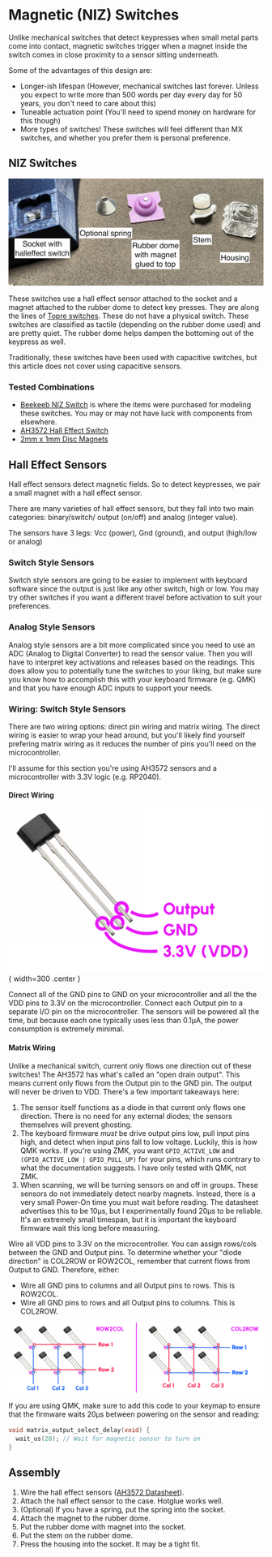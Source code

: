 # Magnetic (NIZ) Switches

Unlike mechanical switches that detect keypresses when small metal parts come into contact, magnetic switches trigger when a magnet inside the switch comes in close proximity to a sensor sitting underneath.

Some of the advantages of this design are:

- Longer-ish lifespan (However, mechanical switches last forever. Unless you expect to write more than 500 words per day every day for 50 years, you don't need to care about this)
- Tuneable actuation point (You'll need to spend money on hardware for this though)
- More types of switches! These switches will feel different than MX switches, and whether you prefer them is personal preference.

## NIZ Switches

![Parts of a Niz Switch](../../assets/niz-exploded.png)

These switches use a hall effect sensor attached to the socket and a magnet attached to the rubber dome to detect key presses. They are along the lines of [Topre switches](https://deskthority.net/wiki/Topre_switch). These do not have a physical switch. These switches are classified as tactile (depending on the rubber dome used) and are pretty quiet. The rubber dome helps dampen the bottoming out of the keypress as well.

Traditionally, these switches have been used with capacitive switches, but this article does not cover using capacitive sensors.

### Tested Combinations

- [Beekeeb NIZ Switch](https://shop.beekeeb.com/product/niz-ec-switch/) is where the items were purchased for modeling these switches. You may or may not have luck with components from elsewhere.
- [AH3572 Hall Effect Switch](https://www.mouser.com/ProductDetail/Diodes-Incorporated/AH3572-P-B?qs=qSfuJ%252Bfl/d5Je7Vb/Cw%252B6g%3D%3D)
- [2mm x 1mm Disc Magnets](https://www.amazon.com/JUNAN-Neodymium-Magnet-Earth-Magnets/dp/B09V14FGQF)

## Hall Effect Sensors

Hall effect sensors detect magnetic fields. So to detect keypresses, we pair a small magnet with a hall effect sensor.

There are many varieties of hall effect sensors, but they fall into two main categories: binary/switch/ output (on/off) and analog (integer value).

The sensors have 3 legs: Vcc (power), Gnd (ground), and output (high/low or analog)

### Switch Style Sensors

Switch style sensors are going to be easier to implement with keyboard software since the output is just like any other switch, high or low. You may try other switches if you want a different travel before activation to suit your preferences.

### Analog Style Sensors

Analog style sensors are a bit more complicated since you need to use an ADC (Analog to Digital Converter) to read the sensor value. Then you will have to interpret key activations and releases based on the readings. This does allow you to potentially tune the switches to your liking, but make sure you know how to accomplish this with your keyboard firmware (e.g. QMK) and that you have enough ADC inputs to support your needs.

### Wiring: Switch Style Sensors

There are two wiring options: direct pin wiring and matrix wiring. The direct wiring is easier to wrap your head around, but you'll likely find yourself prefering matrix wiring as it reduces the number of pins you'll need on the microcontroller.

I'll assume for this section you're using AH3572 sensors and a microcontroller with 3.3V logic (e.g. RP2040).

#### Direct Wiring

![Picture of a AH3572 pinout.](../../assets/AH3572.png){ width=300 .center }

Connect all of the GND pins to GND on your microcontroller and all the the VDD pins to 3.3V on the microcontroller. Connect each Output pin to a separate I/O pin on the microcontroller. The sensors will be powered all the time, but because each one typically uses less than 0.1µA, the power consumption is extremely minimal.

#### Matrix Wiring

Unlike a mechanical switch, current only flows one direction out of these switches! The AH3572 has what's called an "open drain output". This means current only flows from the Output pin to the GND pin. The output will never be driven to VDD. There's a few important takeaways here:

1. The sensor itself functions as a diode in that current only flows one direction. There is no need for any external diodes; the sensors themselves will prevent ghosting.
2. The keyboard firmware _must_ be drive output pins low, pull input pins high, and detect when input pins fall to low voltage. Luckily, this is how QMK works. If you're using ZMK, you want `GPIO_ACTIVE_LOW` and `(GPIO_ACTIVE_LOW | GPIO_PULL_UP)` for your pins, which runs contrary to what the documentation suggests. I have only tested with QMK, not ZMK.
3. When scanning, we will be turning sensors on and off in groups. These sensors do not immediately detect nearby magnets. Instead, there is a very small Power-On time you must wait before reading. The datasheet advertises this to be 10µs, but I experimentally found 20µs to be reliable. It's an extremely small timespan, but it is important the keyboard firmware wait this long before measuring.

Wire all VDD pins to 3.3V on the microcontroller. You can assign rows/cols between the GND and Output pins. To determine whether your "diode direction" is COL2ROW or ROW2COL, remember that current flows from Output to GND. Therefore, either:

- Wire all GND pins to columns and all Output pins to rows. This is ROW2COL.
- Wire all GND pins to rows and all Output pins to columns. This is COL2ROW.

![AH3572 sensors wired in a matrix.](../../assets/AH3572-matrix.png)

If you are using QMK, make sure to add this code to your keymap to ensure that the firmware waits 20µs between powering on the sensor and reading:

```c title="keymap.c"
void matrix_output_select_delay(void) {
  wait_us(20); // Wait for magnetic sensor to turn on
}
```

## Assembly

1. Wire the hall effect sensors ([AH3572 Datasheet](https://www.mouser.com/datasheet/2/115/DIOD_S_A0006646941_1-2542859.pdf)).
1. Attach the hall effect sensor to the case. Hotglue works well.
1. (Optional) If you have a spring, put the spring into the socket.
1. Attach the magnet to the rubber dome.
1. Put the rubber dome with magnet into the socket.
1. Put the stem on the rubber dome.
1. Press the housing into the socket. It may be a tight fit.

